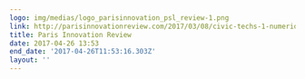 ```yaml
---
logo: img/medias/logo_parisinnovation_psl_review-1.png
link: http://parisinnovationreview.com/2017/03/08/civic-techs-1-numerique-democratie/
title: Paris Innovation Review
date: 2017-04-26 13:53
end_date: '2017-04-26T11:53:16.303Z'
layout: ''
---
```

